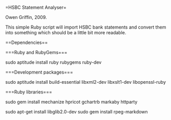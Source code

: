 =HSBC Statement Analyser=

Owen Griffin, 2009.

This simple Ruby script will import HSBC bank statements and convert them into something which should be a little bit more readable.

==Dependencies==

===Ruby and RubyGems===

sudo aptitude install ruby rubygems ruby-dev

===Development packages===

sudo aptitude install build-essential libxml2-dev libxslt1-dev libopenssl-ruby

===Ruby libraries===

sudo gem install mechanize hpricot gchartrb markaby httparty

sudo apt-get install libglib2.0-dev
sudo gem install rpeg-markdown 
